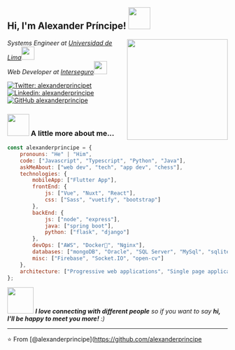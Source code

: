 <h2> Hi, I'm Alexander Príncipe! <img src="https://media.giphy.com/media/3o7TKMt1VVNkHV2PaE/giphy.gif" width="50"></h2>
<img align='right' src="https://media.giphy.com/media/11ZSwQNWba4YF2/giphy.gif" width="230">
<p><em>Systems Engineer at <a href="https://www.ulima.edu.pe/">Universidad de Lima</a><img src="https://media.giphy.com/media/fYSnHlufseco8Fh93Z/giphy.gif" width="30"></br>Web Developer at <a href="https://www.interseguro.pe">Interseguro</a><img src="https://media.giphy.com/media/WUlplcMpOCEmTGBtBW/giphy.gif" width="30"> 
</em></p>

[![Twitter: alexanderprincipet](https://img.shields.io/twitter/follow/alexprincipet?style=social)](https://twitter.com/alexprincipet)
[![Linkedin: alexanderprincipe](https://img.shields.io/badge/-alexanderprincipetolentino-blue?style=flat-square&logo=Linkedin&logoColor=white&link=https://www.linkedin.com/in/thaianebraga/)](https://www.linkedin.com/in/alexander-principe-tolentino-147714127/)
[![GitHub alexanderprincipe](https://img.shields.io/github/followers/alexanderprincipe?label=follow&style=social)](https://github.com/alexanderprincipe)


### <img src="https://media.giphy.com/media/26n7b7PjSOZJwVCmY/giphy.gif" width="50"> A little more about me...  

```javascript
const alexanderprincipe = {
    pronouns: "He" | "Him",
    code: ["Javascript", "Typescript", "Python", "Java"],
    askMeAbout: ["web dev", "tech", "app dev", "chess"],
    technologies: {
        mobileApp: ["Flutter App"],
        frontEnd: {
            js: ["Vue", "Nuxt", "React"],
            css: ["Sass", "vuetify", "bootstrap"]
        },
        backEnd: {
            js: ["node", "express"],
            java: ["spring boot"],
            python: ["flask", "django"]
        },
        devOps: ["AWS", "Docker🐳", "Nginx"],
        databases: ["mongoDB", "Oracle", "SQL Server", "MySql", "sqlite"],
        misc: ["Firebase", "Socket.IO", "open-cv"]
    },
    architecture: ["Progressive web applications", "Single page applications"],
};
```

<img src="https://media.giphy.com/media/3o85xjSETVG3OpPyx2/giphy.gif" width="60"> <em><b>I love connecting with different people</b> so if you want to say <b>hi, I'll be happy to meet you more!</b> :)</em>

---

⭐️ From [@alexanderprincipe](https://github.com/alexanderprincipe
